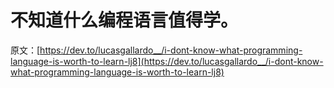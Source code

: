 # 不知道什么编程语言值得学。

原文：[https://dev.to/lucasgallardo__/i-dont-know-what-programming-language-is-worth-to-learn-lj8](https://dev.to/lucasgallardo__/i-dont-know-what-programming-language-is-worth-to-learn-lj8)